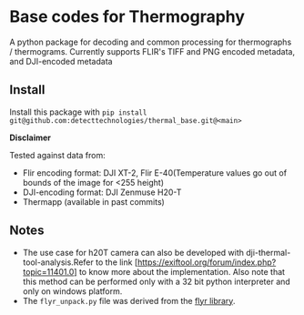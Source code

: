 # Base codes for Thermography

A python package for decoding and common processing for thermographs / thermograms. Currently supports FLIR's TIFF and PNG encoded metadata, and DJI-encoded metadata

## Install
Install this package with `pip install git@github.com:detecttechnologies/thermal_base.git@<main>`

**Disclaimer**

Tested against data from: 
* Flir encoding format: DJI XT-2, Flir E-40(Temperature values go out of bounds of the image for <255 height)
* DJI-encoding format: DJI Zenmuse H20-T
* Thermapp (available in past commits)

## Notes
* The use case for h20T camera can also be developed with dji-thermal-tool-analysis.Refer to the link [https://exiftool.org/forum/index.php?topic=11401.0] to know more about the implementation. Also note that this method can be performed only with a 32 bit python interpreter and only on windows platform.
* The `flyr_unpack.py` file was derived from the [flyr library](https://bitbucket.org/nimmerwoner/flyr/src/master/).